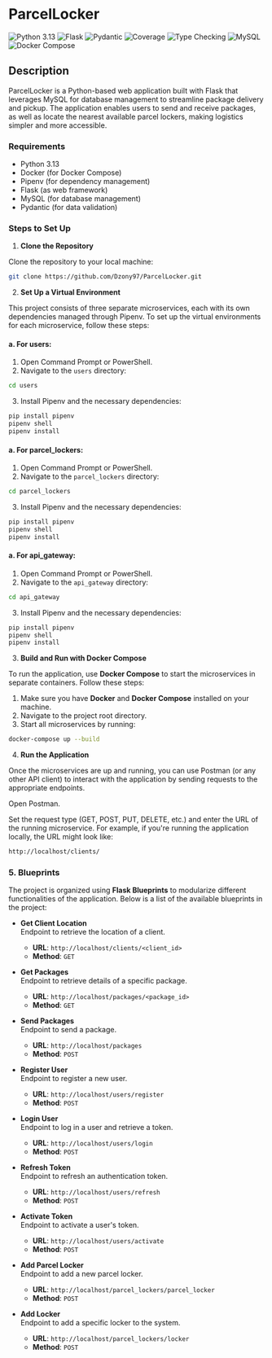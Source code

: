 # ParcelLocker
![Python 3.13](https://img.shields.io/badge/python-3.13-blue?logo=python&logoColor=white&labelColor=black) 
![Flask](https://img.shields.io/badge/framework-Flask-blue?logo=flask&logoColor=white&labelColor=black) 
![Pydantic](https://img.shields.io/badge/validation-Pydantic-blue?logo=pydantic&logoColor=white&labelColor=black) 
![Coverage](https://img.shields.io/badge/coverage-97%25-brightgreen) 
![Type Checking](https://img.shields.io/badge/type_check-mypy-blue) 
![MySQL](https://img.shields.io/badge/database-MySQL-blue?logo=mysql&logoColor=white&labelColor=black) 
![Docker Compose](https://img.shields.io/badge/docker--compose-2496ED?logo=docker&logoColor=white&labelColor=black)




## Description
ParcelLocker is a Python-based web application built with Flask that leverages MySQL for database management to streamline package delivery and pickup. The application enables users to send and receive packages, as well as locate the nearest available parcel lockers, making logistics simpler and more accessible.

### Requirements

- Python 3.13
- Docker (for Docker Compose)
- Pipenv (for dependency management)
- Flask (as web framework)
- MySQL (for database management)
- Pydantic (for data validation)

### Steps to Set Up

1. **Clone the Repository**

Clone the repository to your local machine:
```bash
git clone https://github.com/Dzony97/ParcelLocker.git
```


2. **Set Up a Virtual Environment**

This project consists of three separate microservices, each with its own dependencies managed through Pipenv. To set up the virtual environments for each microservice, follow these steps:

#### a. **For users:**

1. Open Command Prompt or PowerShell.
2. Navigate to the `users` directory:
```bash
cd users
```
3. Install Pipenv and the necessary dependencies:
```bash
pip install pipenv
pipenv shell
pipenv install
```

#### a. **For parcel_lockers:**

1. Open Command Prompt or PowerShell.
2. Navigate to the `parcel_lockers` directory:
```bash
cd parcel_lockers
```
3. Install Pipenv and the necessary dependencies:
```bash
pip install pipenv
pipenv shell
pipenv install
```

#### a. **For api_gateway:**

1. Open Command Prompt or PowerShell.
2. Navigate to the `api_gateway` directory:
```bash
cd api_gateway
```
3. Install Pipenv and the necessary dependencies:
```bash
pip install pipenv
pipenv shell
pipenv install
```


3. **Build and Run with Docker Compose**
   
To run the application, use **Docker Compose** to start the microservices in separate containers. Follow these steps:

1. Make sure you have **Docker** and **Docker Compose** installed on your machine.
2. Navigate to the project root directory.
3. Start all microservices by running:
```bash
docker-compose up --build
```

4. **Run the Application**

Once the microservices are up and running, you can use Postman (or any other API client) to interact with the application by sending requests to the appropriate endpoints.

Open Postman.

Set the request type (GET, POST, PUT, DELETE, etc.) and enter the URL of the running microservice. For example, if you're running the application locally, the URL might look like:

```bash
http://localhost/clients/
```

### 5. **Blueprints**

The project is organized using **Flask Blueprints** to modularize different functionalities of the application. Below is a list of the available blueprints in the project:

- **Get Client Location**  
  Endpoint to retrieve the location of a client.
  - **URL**: `http://localhost/clients/<client_id>`
  - **Method**: `GET`

- **Get Packages**  
  Endpoint to retrieve details of a specific package.
  - **URL**: `http://localhost/packages/<package_id>`
  - **Method**: `GET`

- **Send Packages**  
  Endpoint to send a package.
  - **URL**: `http://localhost/packages`
  - **Method**: `POST`

- **Register User**  
  Endpoint to register a new user.
  - **URL**: `http://localhost/users/register`
  - **Method**: `POST`

- **Login User**  
  Endpoint to log in a user and retrieve a token.
  - **URL**: `http://localhost/users/login`
  - **Method**: `POST`

- **Refresh Token**  
  Endpoint to refresh an authentication token.
  - **URL**: `http://localhost/users/refresh`
  - **Method**: `POST`

- **Activate Token**  
  Endpoint to activate a user's token.
  - **URL**: `http://localhost/users/activate`
  - **Method**: `POST`

- **Add Parcel Locker**  
  Endpoint to add a new parcel locker.
  - **URL**: `http://localhost/parcel_lockers/parcel_locker`
  - **Method**: `POST`

- **Add Locker**  
  Endpoint to add a specific locker to the system.
  - **URL**: `http://localhost/parcel_lockers/locker`
  - **Method**: `POST`
